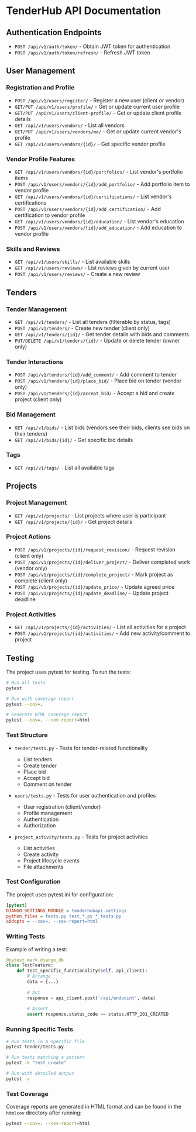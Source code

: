 # TenderHub API Documentation

## Authentication Endpoints

- `POST /api/v1/auth/token/` - Obtain JWT token for authentication
- `POST /api/v1/auth/token/refresh/` - Refresh JWT token

## User Management

### Registration and Profile
- `POST /api/v1/users/register/` - Register a new user (client or vendor)
- `GET/PUT /api/v1/users/profile/` - Get or update current user profile
- `GET/PUT /api/v1/users/client-profile/` - Get or update client profile details
- `GET /api/v1/users/vendors/` - List all vendors
- `GET/PUT /api/v1/users/vendors/me/` - Get or update current vendor's profile
- `GET /api/v1/users/vendors/{id}/` - Get specific vendor profile

### Vendor Profile Features
- `GET /api/v1/users/vendors/{id}/portfolios/` - List vendor's portfolio items
- `POST /api/v1/users/vendors/{id}/add_portfolio/` - Add portfolio item to vendor profile
- `GET /api/v1/users/vendors/{id}/certifications/` - List vendor's certifications
- `POST /api/v1/users/vendors/{id}/add_certification/` - Add certification to vendor profile
- `GET /api/v1/users/vendors/{id}/education/` - List vendor's education
- `POST /api/v1/users/vendors/{id}/add_education/` - Add education to vendor profile

### Skills and Reviews
- `GET /api/v1/users/skills/` - List available skills
- `GET /api/v1/users/reviews/` - List reviews given by current user
- `POST /api/v1/users/reviews/` - Create a new review

## Tenders

### Tender Management
- `GET /api/v1/tenders/` - List all tenders (filterable by status, tags)
- `POST /api/v1/tenders/` - Create new tender (client only)
- `GET /api/v1/tenders/{id}/` - Get tender details with bids and comments
- `PUT/DELETE /api/v1/tenders/{id}/` - Update or delete tender (owner only)

### Tender Interactions
- `POST /api/v1/tenders/{id}/add_comment/` - Add comment to tender
- `POST /api/v1/tenders/{id}/place_bid/` - Place bid on tender (vendor only)
- `POST /api/v1/tenders/{id}/accept_bid/` - Accept a bid and create project (client only)

### Bid Management
- `GET /api/v1/bids/` - List bids (vendors see their bids, clients see bids on their tenders)
- `GET /api/v1/bids/{id}/` - Get specific bid details

### Tags
- `GET /api/v1/tags/` - List all available tags

## Projects

### Project Management
- `GET /api/v1/projects/` - List projects where user is participant
- `GET /api/v1/projects/{id}/` - Get project details

### Project Actions
- `POST /api/v1/projects/{id}/request_revision/` - Request revision (client only)
- `POST /api/v1/projects/{id}/deliver_project/` - Deliver completed work (vendor only)
- `POST /api/v1/projects/{id}/complete_project/` - Mark project as complete (client only)
- `POST /api/v1/projects/{id}/update_price/` - Update agreed price
- `POST /api/v1/projects/{id}/update_deadline/` - Update project deadline

### Project Activities
- `GET /api/v1/projects/{id}/activities/` - List all activities for a project
- `POST /api/v1/projects/{id}/activities/` - Add new activity/comment to project

## Testing

The project uses pytest for testing. To run the tests:

```bash
# Run all tests
pytest

# Run with coverage report
pytest --cov=.

# Generate HTML coverage report
pytest --cov=. --cov-report=html
```

### Test Structure

- `tender/tests.py` - Tests for tender-related functionality
  - List tenders
  - Create tender
  - Place bid
  - Accept bid
  - Comment on tender

- `users/tests.py` - Tests for user authentication and profiles
  - User registration (client/vendor)
  - Profile management
  - Authentication
  - Authorization

- `project_activity/tests.py` - Tests for project activities
  - List activities
  - Create activity
  - Project lifecycle events
  - File attachments

### Test Configuration

The project uses pytest.ini for configuration:
```ini
[pytest]
DJANGO_SETTINGS_MODULE = tenderhubapi.settings
python_files = tests.py test_*.py *_tests.py
addopts = --cov=. --cov-report=html
```

### Writing Tests

Example of writing a test:
```python
@pytest.mark.django_db
class TestFeature:
    def test_specific_functionality(self, api_client):
        # Arrange
        data = {...}
        
        # Act
        response = api_client.post('/api/endpoint', data)
        
        # Assert
        assert response.status_code == status.HTTP_201_CREATED
```

### Running Specific Tests

```bash
# Run tests in a specific file
pytest tender/tests.py

# Run tests matching a pattern
pytest -k "test_create"

# Run with detailed output
pytest -v
```

### Test Coverage

Coverage reports are generated in HTML format and can be found in the `htmlcov` directory after running:
```bash
pytest --cov=. --cov-report=html
```
